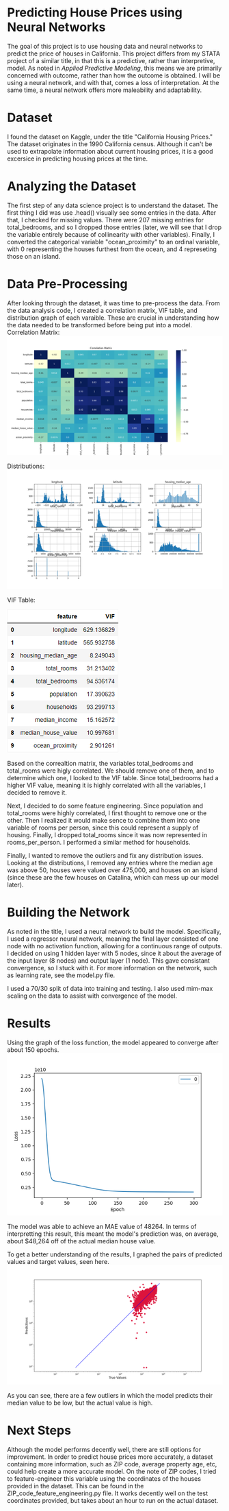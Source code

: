 # Predicting House Prices using Neural Networks
The goal of this project is to use housing data and neural networks to predict the price of houses in California. This project differs from my STATA project of a similar title, in that this is a predictive, rather than interpretive, model. As noted in *Applied Predictive Modeling*, this means we are primarily concerned with outcome, rather than how the outcome is obtained. I will be using a neural network, and with that, comes a loss of interpretation. At the same time, a neural network offers more maleability and adaptability.

# Dataset
I found the dataset on Kaggle, under the title "California Housing Prices." The dataset originates in the 1990 California census. Although it can't be used to extrapolate information about current housing prices, it is a good excersice in predicting housing prices at the time.

# Analyzing the Dataset
The first step of any data science project is to understand the dataset. The first thing I did was use .head() visually see some entries in the data. After that, I checked for missing values. There were 207 missing entries for total_bedrooms, and so I dropped those entries (later, we will see that I drop the variable entirely because of collinearity with other variables). Finally, I converted the categorical variable "ocean_proximity" to an ordinal variable, with 0 representing the houses furthest from the ocean, and 4 represeting those on an island.

# Data Pre-Processing
After looking through the dataset, it was time to pre-process the data. From the data analysis code, I created a correlation matrix, VIF table, and distribution graph of each varaible. These are crucial in understanding how the data needed to be transformed before being put into a model.
Correlation Matrix:
![Correlation Matrix](graphs_images_tables/correlation_matrix.png)

Distributions:
![Varialbe Distributions](graphs_images_tables/distributions_before.png)

VIF Table:

![Variance Inflation Factors](graphs_images_tables/vif.png)

Based on the correaltion matrix, the variables total_bedrooms and total_rooms were higly correlated. We should remove one of them, and to determine which one, I looked to the VIF table. Since total_bedrooms had a higher VIF value, meaning it is highly correlated with all the variables, I decided to remove it.

Next, I decided to do some feature engineering. Since population and total_rooms were highly correlated, I first thought to remove one or the other. Then I realized it would make sence to combine them into one variable of rooms per person, since this could represent a supply of housing. Finally, I dropped total_rooms since it was now represented in rooms_per_person. I performed a similar method for households.

Finally, I wanted to remove the outliers and fix any distribution issues. Looking at the distributions, I removed any entries where the median age was above 50, houses were valued over 475,000, and houses on an island (since these are the few houses on Catalina, which can mess up our model later).

# Building the Network
As noted in the title, I used a neural network to build the model. Specifically, I used a regressor neural network, meaning the final layer consisted of one node with no activation function, allowing for a continuous range of outputs. I decided on using 1 hidden layer with 5 nodes, since it about the average of the input layer (8 nodes) and output layer (1 node). This gave consistant convergence, so I stuck with it. For more information on the network, such as learning rate, see the model.py file.

I used a 70/30 split of data into training and testing. I also used mim-max scaling on the data to assist with convergence of the model.

# Results
Using the graph of the loss function, the model appeared to converge after about 150 epochs. 
![Loss vs Epoch of the Model](graphs_images_tables/loss_epoch_graph.png)

The model was able to achieve an MAE value of 48264. In terms of interpretting this result, this meant the model's prediction was, on average, about $48,264 off of the actual median house value.

To get a better understanding of the results, I graphed the pairs of predicted values and target values, seen here.
![Predicted vs Actual](graphs_images_tables/predictions_and_true_values.png)

As you can see, there are a few outliers in which the model predicts their median value to be low, but the actual value is high.

# Next Steps
Although the model performs decently well, there are still options for improvement. In order to predict house prices more accurately, a dataset containing more information, such as ZIP code, average property age, etc, could help create a more accurate model. On the note of ZIP codes, I tried to feature-engineer this variable using the coordinates of the houses provided in the dataset. This can be found in the ZIP_code_feature_engineering.py file. It works decently well on the test coordinates provided, but takes about an hour to run on the actual dataset.